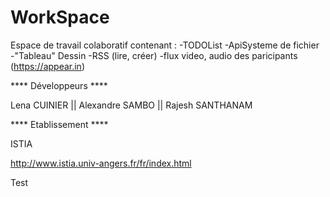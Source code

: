 # WorkSpace
Espace de travail colaboratif contenant :
-TODOList
-ApiSysteme de fichier
-"Tableau" Dessin
-RSS (lire, créer)
-flux video, audio des paricipants (https://appear.in)

**** Développeurs ****

Lena CUINIER || Alexandre SAMBO || Rajesh SANTHANAM


**** Etablissement ****

ISTIA

http://www.istia.univ-angers.fr/fr/index.html

Test
